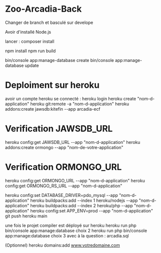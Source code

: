 # Zoo-Arcadia-Back
Changer de branch et basculé sur develope

Avoir d'installé Node.js

lancer : 
composer install

npm install
npm run build

bin/console app:manage-database create
bin/console app:manage-database update

# Deploiment sur heroku
avoir un compte heroku
se connecté  : heroku login
heroku create "nom-d-application"
heroku git:remote -a "nom-d-application"
heroku addons:create jawsdb:kitefin --app arcadia-ecf
# Verification JAWSDB_URL
heroku config:get JAWSDB_URL --app "nom-d-application"
heroku addons:create ormongo --app "nom-de-votre-application"
# Verification ORMONGO_URL
heroku config:get ORMONGO_URL --app "nom-d-application"
heroku config:get ORMONGO_RS_URL --app "nom-d-application"

heroku config:set DATABASE_DRIVER=pdo_mysql --app "nom-d-application"
heroku buildpacks:add --index 1 heroku/nodejs --app "nom-d-application"
heroku buildpacks:add --index 2 heroku/php --app "nom-d-application"
heroku config:set APP_ENV=prod --app "nom-d-application"
git push heroku main

une fois le projet compiler est déployé sur heroku 
heroku run php bin/console app:manage:database choix 2
heroku run php bin/console app:manage:database choix 3 avec à la question : arcadia.sql 


(Optionnel)
heroku domains:add www.votredomaine.com
